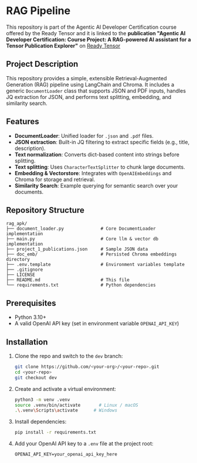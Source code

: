 # RAG Pipeline
This repository is part of the Agentic AI Developer Certification  course offered by the Ready Tensor and it is linked 
to the **publication "Agentic AI Developer Certification: Course Project: A RAG-powered AI assistant for a Tensor Publication Explorer"** on [Ready Tensor](https://www.readytensor.ai)

## Project Description
This repository provides a simple, extensible Retrieval-Augmented Generation (RAG) pipeline using LangChain and Chroma. It includes a generic `DocumentLoader` class that supports JSON and PDF inputs, handles JQ extraction for JSON, and performs text splitting, embedding, and similarity search.

## Features
* **DocumentLoader**: Unified loader for `.json` and `.pdf` files.
* **JSON extraction**: Built-in JQ filtering to extract specific fields (e.g., title, description).
* **Text normalization**: Converts dict-based content into strings before splitting.
* **Text splitting**: Uses `CharacterTextSplitter` to chunk large documents.
* **Embedding & Vectorstore**: Integrates with `OpenAIEmbeddings` and Chroma for storage and retrieval.
* **Similarity Search**: Example querying for semantic search over your documents.

## Repository Structure
```
rag_apk/
├── document_loader.py              # Core DocumentLoader implementation
├── main.py                         # Core llm & vector db implementation
├── project_1_publications.json     # Sample JSON data
├── doc_emb/                        # Persisted Chroma embeddings directory
├── .env.template                   # Environment variables template
├── .gitignore
├── LICENSE                   
├── README.md                       # This file
└── requirements.txt                # Python dependencies
```
## Prerequisites
* Python 3.10+
* A valid OpenAI API key (set in environment variable `OPENAI_API_KEY`)

## Installation
1. Clone the repo and switch to the `dev` branch:

   ```bash
   git clone https://github.com/<your-org>/<your-repo>.git
   cd <your-repo>
   git checkout dev
   ```
2. Create and activate a virtual environment:

   ```bash
   python3 -m venv .venv
   source .venv/bin/activate       # Linux / macOS
   .\.venv\Scripts\activate      # Windows
   ```
3. Install dependencies:

   ```bash
   pip install -r requirements.txt
   ```
4. Add your OpenAI API key to a `.env` file at the project root:

   ```env
   OPENAI_API_KEY=your_openai_api_key_here
   ```
